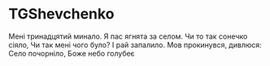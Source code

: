# TGShevchenko

Мені тринадцятий минало.
Я пас ягнята за селом.
Чи то так сонечко сіяло,
Чи так мені чого було?
І рай запалило.
Мов прокинувся, дивлюся:
Село почорніло,
Боже небо голубеє
